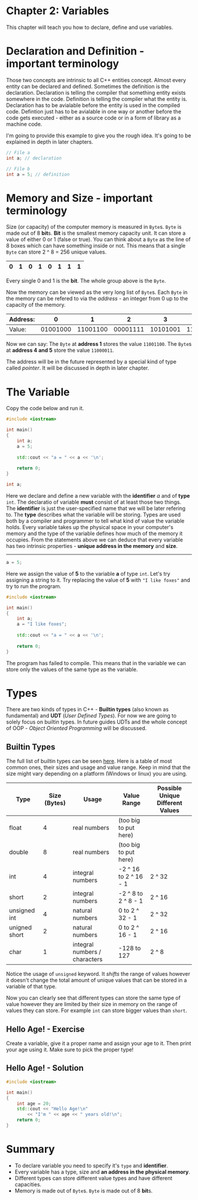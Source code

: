 # Chapter 2: Variables

This chapter will teach you how to declare, define and use variables.

# Declaration and Definition - important terminology
Those two concepts are intrinsic to all C++ entities concept. Almost every entity can be declared and defined. Sometimes the definition is the declaration. Declaration is telling the compiler that something entity exists somewhere in the code. Definition is telling the compiler what the entity is. Declaration has to be avialable before the entity is used in the compiled code. Defintion just has to be avialable in one way or another before the code gets executed - either as a source code or in a form of library as a machine code.

I'm going to provide this example to give you the rough idea. It's going to be explained in depth in later chapters.
```cpp
// File a
int a; // declaration

// File b
int a = 5; // definition
```

# Memory and Size - important terminology
Size (or capacity) of the computer memory is measured in `Byte`s. `Byte` is made out of 8 **bit**s. **Bit** is the smallest memory capacity unit. It can store a value of either 0 or 1 (false or true). You can think about a `Byte` as the line of 8 boxes which can have something inside or not. This means that a single `Byte` can store 2 ^ 8 = 256 unique values.

| 0 	| 1 	| 0 	| 1 	| 0 	| 1 	| 1 	| 1 	|
|---	|---	|---	|---	|---	|---	|---	|---	|

Every single 0 and 1 is the **bit**. The whole group above is the `Byte`.

Now the memory can be viewed as the very long list of `Byte`s. Each `Byte` in the memory can be refered to via the *address* - an integer from 0 up to the capacity of the memory.

| Address:  	| 0        	| 1           | 2        	| 3        	| 4        	| 5        	|
|-----------	|----------	|------------ |----------	|----------	|----------	|----------	|
| Value:    	| 01001000 	| 11001100 	  | 00001111 	| 10101001 	| 11000011 	| 11000011 	|

Now we can say: The `Byte` at **address 1** stores the value `11001100`.
The `Byte`s at **address 4 and 5** store the value `11000011`.

The address will be in the future represented by a special kind of type called *pointer*. It will be discussed in depth in later chapter.

# The Variable

Copy the code below and run it.

```cpp
#include <iostream>

int main()
{
    int a;
    a = 5;
    
    std::cout << "a = " << a << '\n';
    
    return 0;
}
```

```cpp
int a;
```

Here we declare and define a new variable with the **identifier** *a* and of **type** `int`.
The declaratio of variable **must** consist of at least those two things.  
The **identifier** is just the user-specified name that we will be later refering to.
The **type** describes what the variable will be storing. Types are used both by a compiler and programmer to tell what kind of value the variable holds. Every variable takes up the physical space in your computer's memory and the type of the variable defines how much of the memory it occupies. From the statements above we can deduce that every variable has two intrinsic properties - **unique address in the memory** and **size**.

-----

```cpp
a = 5;
```

Here we assign the value of **5** to the variable **a** of type `int`. Let's try assigning a string to it. Try replacing the value of **5** with `"I like foxes"` and try to run the program.

```cpp
#include <iostream>

int main()
{
    int a;
    a = "I like foxes";
    
    std::cout << "a = " << a << '\n';
    
    return 0;
}
```

The program has failed to compile. This means that in the variable we can store only the values of the same type as the variable.

# Types
There are two kinds of types in C++ - **Builtin types** (also known as fundamental)  and **UDT** (*User Defined Types*). For now we are going to solely focus on builtin types. In future guides UDTs and the whole concept of OOP - *Object Oriented Programming* will be discussed.

## Builtin Types
The full list of builtin types can be seen [here](https://en.cppreference.com/w/cpp/language/types). Here is a table of most common ones, their sizes and usage and value range. Keep in mind that the size might vary depending on a platform (Windows or linux) you are using.

| Type          	| Size (Bytes) 	| Usage                         	| Value Range           	| Possible Unique Different Values 	|
|---------------	|--------------	|-------------------------------	|-----------------------	|----------------------------------	|
| float         	| 4            	| real numbers                  	| (too big to put here) 	|                                  	|
| double        	| 8            	| real numbers                  	| (too big to put here) 	|                                  	|
| int           	| 4            	| integral numbers              	| -2 ^ 16 to 2 ^ 16 - 1 	| 2 ^ 32                           	|
| short         	| 2            	| integral numbers              	| -2 ^ 8 to 2 ^ 8 - 1   	| 2 ^ 16                           	|
| unsigned int  	| 4            	| natural numbers               	| 0 to 2 ^ 32 - 1       	| 2 ^ 32                           	|
| unigned short 	| 2            	| natural numbers               	| 0 to 2 ^ 16 - 1       	| 2 ^ 16                           	|
| char          	| 1            	| integral numbers / characters 	| -128 to 127           	| 2 ^ 8                            	|

Notice the usage of `unsigned` keyword. It *shifts* the range of values however it doesn't change the total amount of unique values that can be stored in a variable of that type.

Now you can clearly see that different types can store the same type of value however they are limited by their size in memory on the range of values they can store. For example `int` can store bigger values than `short`.

## Hello Age! - Exercise
Create a variable, give it a proper name and assign your age to it. Then print your age using it. Make sure to pick the proper type! 

## Hello Age! - Solution
```cpp
#include <iostream>

int main()
{
    int age = 20;
    std::cout << "Hello Age!\n"
        << "I'm " << age << " years old!\n";
    return 0;
}
```

# Summary
* To declare variable you need to specify it's `type` and **identifier**.
* Every variable has a type, size and **an address in the physical memory**.
* Different types can store different value types and have different capacities.
* Memory is made out of `Byte`s. `Byte` is made out of 8 **bit**s.